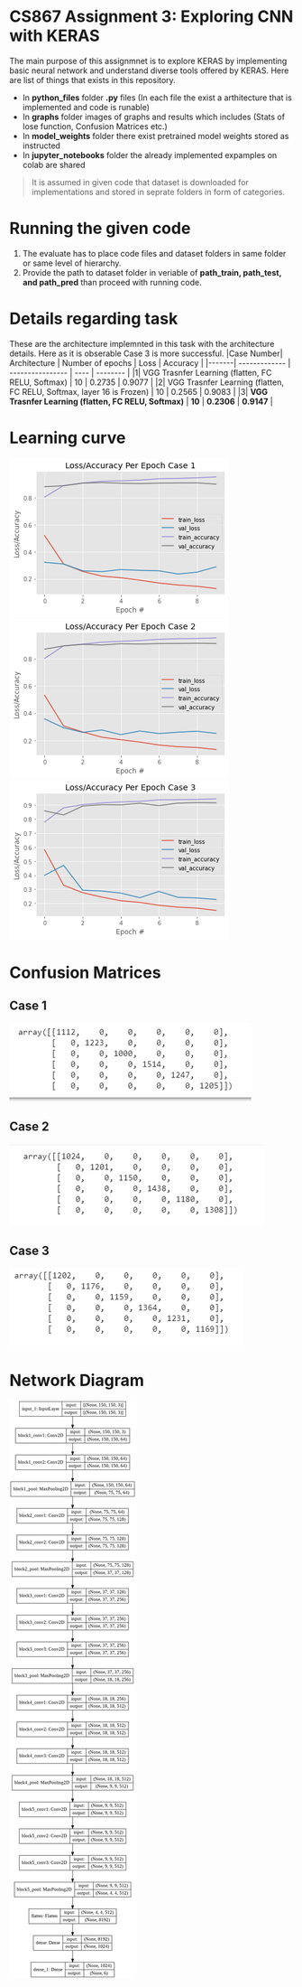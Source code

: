 # CS867 Assignment 3: Exploring CNN with KERAS
The main purpose of this assignmnet is to explore KERAS by implementing basic neural network and understand diverse tools offered by KERAS.
Here are list of things that exists in this repository.
- In **python_files** folder **.py** files (In each file the exist a arthitecture that is implemented and code is runable)
- In **graphs** folder images of graphs and results which includes (Stats of lose function, Confusion Matrices  etc.)
- In **model_weights** folder there exist pretrained model weights stored as instructed
- In **jupyter_notebooks** folder the already implemented expamples on colab are shared 
>It is assumed in given code that dataset is downloaded for implementations and stored in seprate folders in form of categories.
# Running the given code
1. The evaluate has to place code files and dataset folders in same folder or same level of hierarchy.
2. Provide the path to dataset folder in veriable of **path_train, path_test, and path_pred** than proceed with running code.
# Details regarding task
These are the architecture implemnted in this task with the architecture details. Here as it is obserable Case 3 is more successful.
|Case Number| Architecture  | Number of epochs | Loss | Accuracy |
|-------| ------------- | ---------------- | ---- | -------- |
|1| VGG Trasnfer Learning (flatten, FC RELU, Softmax)  | 10  | 0.2735 | 0.9077 |
|2| VGG Trasnfer Learning (flatten, FC RELU, Softmax, layer 16 is Frozen)  | 10  | 0.2565 | 0.9083 |
|3| **VGG Trasnfer Learning (flatten, FC RELU, Softmax)**  | **10**  | **0.2306** | **0.9147** |
# Learning curve
![Loss and Accuracy per Epoch Case 1.png](graphs/Loss%20and%20Accuracy%20per%20Epoch%20Case%201.png)
![Loss and Accuracy per Epoch Case 2.png](graphs/Loss%20and%20Accuracy%20per%20Epoch%20Case%202.png)
![Loss and Accuracy per Epoch Case 3.png](graphs/Loss%20and%20Accuracy%20per%20Epoch%20Case%203.png)
# Confusion Matrices
## Case 1
![Confusion Matrix Case 1.png](graphs/Confusion%20Matrix%20Case%201.png)
## Case 2
![Confusion Matrix Case 2.png](graphs/Confusion%20Matrix%20Case%202.png)
## Case 3
![Confusion Matrix Case 3.png](graphs/Confusion%20Matrix%20Case%203.png)
# Network Diagram
![Network Diagram.png](graphs/Network%20Diagram.png)
